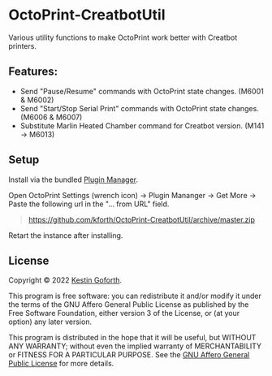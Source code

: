# OctoPrint-CreatbotUtil
Various utility functions to make OctoPrint work better with Creatbot printers.

## Features:
- Send "Pause/Resume" commands with OctoPrint state changes. (M6001 & M6002)
- Send "Start/Stop Serial Print" commands with OctoPrint state changes. (M6006 & M6007)
- Substitute Marlin Heated Chamber command for Creatbot version. (M141 -> M6013)

## Setup

Install via the bundled [Plugin Manager](https://docs.octoprint.org/en/master/bundledplugins/pluginmanager.html).

Open OctoPrint Settings (wrench icon) -> Plugin Mananger -> Get More -> Paste the following url in the "... from URL" field. 

> https://github.com/kforth/OctoPrint-CreatbotUtil/archive/master.zip

Retart the instance after installing.


## License

Copyright © 2022 [Kestin Goforth](http://github.com/kforth/).

This program is free software: you can redistribute it and/or modify it under the terms of the GNU Affero General Public License as published by the Free Software Foundation, either version 3 of the License, or (at your option) any later version.

This program is distributed in the hope that it will be useful, but WITHOUT ANY WARRANTY; without even the implied warranty of MERCHANTABILITY or FITNESS FOR A PARTICULAR PURPOSE.  See the [GNU Affero General Public License](https://www.gnu.org/licenses/agpl-3.0.en.html) for more details.